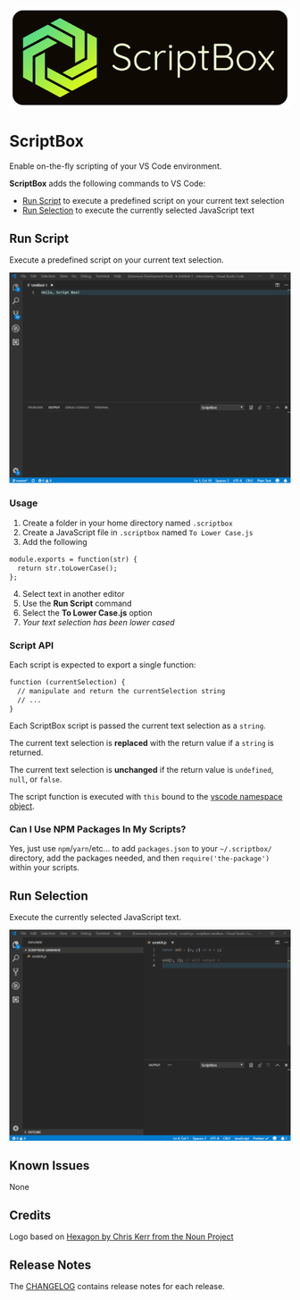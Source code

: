 ![ScriptBox](documentation/logo-with-name.png)

# ScriptBox

Enable on-the-fly scripting of your VS Code environment.

**ScriptBox** adds the following commands to VS Code:

- [Run Script](#run-script) to execute a predefined script on your current text selection
- [Run Selection](#run-selection) to execute the currently selected JavaScript text

## Run Script

Execute a predefined script on your current text selection.

![ScriptBox in action](documentation/demo.gif)

### Usage

1. Create a folder in your home directory named `.scriptbox`
2. Create a JavaScript file in `.scriptbox` named `To Lower Case.js`
3. Add the following

```
module.exports = function(str) {
  return str.toLowerCase();
};

```

4. Select text in another editor
5. Use the **Run Script** command
6. Select the **To Lower Case.js** option
7. _Your text selection has been lower cased_

### Script API

Each script is expected to export a single function:

```
function (currentSelection) {
  // manipulate and return the currentSelection string
  // ...
}
```

Each ScriptBox script is passed the current text selection as a `string`.

The current text selection is **replaced** with the return value if a `string` is returned.

The current text selection is **unchanged** if the return value is `undefined`, `null`, or `false`.

The script function is executed with `this` bound to the [vscode namespace object](https://code.visualstudio.com/docs/extensionAPI/vscode-api).

### Can I Use NPM Packages In My Scripts?

Yes, just use `npm`/`yarn`/etc... to add `packages.json` to your `~/.scriptbox/` directory, add the packages needed, and then `require('the-package')` within your scripts.

## Run Selection

Execute the currently selected JavaScript text.

![Run Selection in action](documentation/demo-run-selection.gif)

## Known Issues

None

## Credits

Logo based on [Hexagon by Chris Kerr from the Noun Project](https://thenounproject.com/term/hexagon/30707/)

## Release Notes

The [CHANGELOG](CHANGELOG.md) contains release notes for each release.
